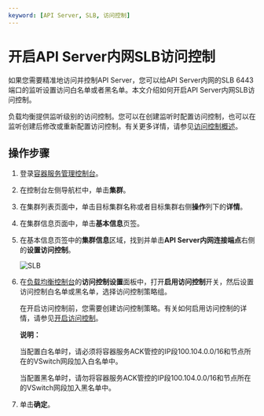 ```yaml
---
keyword: [API Server, SLB, 访问控制]
---
```


# 开启API Server内网SLB访问控制

如果您需要精准地访问并控制API Server，您可以给API Server内网的SLB 6443端口的监听设置访问白名单或者黑名单。本文介绍如何开启API Server内网SLB访问控制。

负载均衡提供监听级别的访问控制。您可以在创建监听时配置访问控制，也可以在监听创建后修改或重新配置访问控制。有关更多详情，请参见[访问控制概述](/intl.zh-CN/用户指南/访问控制/访问控制概述.md)。

## 操作步骤

1.  登录[容器服务管理控制台](https://cs.console.aliyun.com)。

2.  在控制台左侧导航栏中，单击**集群**。

3.  在集群列表页面中，单击目标集群名称或者目标集群右侧**操作**列下的**详情**。

4.  在集群信息页面中，单击**基本信息**页签。

5.  在基本信息页签中的**集群信息**区域，找到并单击**API Server内网连接端点**右侧的**设置访问控制**。

    ![SLB](https://static-aliyun-doc.oss-cn-hangzhou.aliyuncs.com/assets/img/zh-CN/9600723061/p175375.png)

6.  在[负载均衡控制台](https://slb.console.aliyun.com/slb/cn-hangzhou/slbs/lb-bp1y52wyx5gqrw5mfnzpw/listeners/tcp/6443/acl-setting?spm=5176.2020520152.0.0.70a916dd6RPIeo)的**访问控制设置**面板中，打开**启用访问控制**开关，然后设置访问控制白名单或黑名单，选择访问控制策略组。

    在开启访问控制前，您需要创建访问控制策略。有关如何启用访问控制的详情，请参见[开启访问控制](/intl.zh-CN/用户指南/访问控制/开启访问控制.md)。

    **说明：**

    当配置白名单时，请必须将容器服务ACK管控的IP段100.104.0.0/16和节点所在的VSwitch网段加入白名单中。

    当配置黑名单时，请勿将容器服务ACK管控的IP段100.104.0.0/16和节点所在的VSwitch网段加入黑名单中。

7.  单击**确定**。


